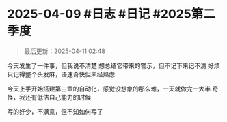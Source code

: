 # 2025-04-09 #日志 #日记 #2025第二季度

>最后更新：2025-04-11 02:48

今天发生了一件事，但我说不清楚
想总结它带来的警示，但不记下来记不清
好烦
只记得整个头发麻，语速奇快但未经熟虑

今天上手开始搭建第三章的自动化，感觉没想象的那么难，一天就做完一大半
奇怪，我还有低估自己能力的时候

写的好少，不满意，但不知如何写了
